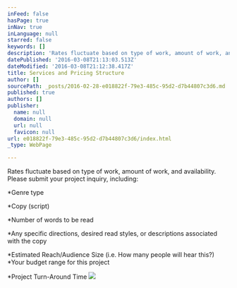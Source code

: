 ```yaml
---
inFeed: false
hasPage: true
inNav: true
inLanguage: null
starred: false
keywords: []
description: 'Rates fluctuate based on type of work, amount of work, and availability. Please submit your project inquiry, including:'
datePublished: '2016-03-08T21:13:03.513Z'
dateModified: '2016-03-08T21:12:38.417Z'
title: Services and Pricing Structure
author: []
sourcePath: _posts/2016-02-28-e018822f-79e3-485c-95d2-d7b44807c3d6.md
published: true
authors: []
publisher:
  name: null
  domain: null
  url: null
  favicon: null
url: e018822f-79e3-485c-95d2-d7b44807c3d6/index.html
_type: WebPage

---
```

Rates fluctuate based on type of work, amount of work, and availability. Please submit your project inquiry, including:

\*Genre type 

\*Copy (script) 

\*Number of words to be read 

\*Any specific directions, desired read styles, or descriptions associated with the copy 

\*Estimated Reach/Audience Size (i.e. How many people will hear this?) \*Your budget range for this project 

\*Project Turn-Around Time
![](https://the-grid-user-content.s3-us-west-2.amazonaws.com/04a324e0-5ffc-4037-94c4-d90fe570acbb.jpg)